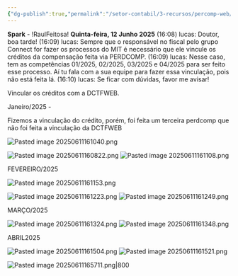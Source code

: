 ```yaml
---
{"dg-publish":true,"permalink":"/setor-contabil/3-recursos/percomp-web/","dgPassFrontmatter":true,"created":"2025-06-11T16:06:43.960-03:00","updated":"2025-06-12T17:27:33.157-03:00"}
---
```



**Spark** - !RaulFeitosa!
**Quinta-feira, 12 Junho 2025**
(16:08) lucas: Doutor, boa tarde!
(16:09) lucas: Sempre que o responsável no fiscal pelo grupo Connect for fazer os processos do MIT é necessário que ele vincule os créditos da compensação feita via PERDCOMP.
(16:09) lucas: Nesse caso, tem as competências 01/2025, 02/2025, 03/2025 e 04/2025 para ser feito esse processo. Aí tu fala com a sua equipe para fazer essa vinculação, pois não está feita lá.
(16:10) lucas: Se ficar com dúvidas, favor me avisar!




Vincular os créditos com a DCTFWEB.

Janeiro/2025 - 

Fizemos a vinculação do crédito, porém, foi feita um terceira perdcomp que não foi feita a vinculação da DCTFWEB 

![Pasted image 20250611161040.png](/img/user/SETOR%20CONT%C3%81BIL/4.%20ARQUIVOS/Pasted%20image%2020250611161040.png)

![Pasted image 20250611160822.png](/img/user/SETOR%20CONT%C3%81BIL/4.%20ARQUIVOS/Pasted%20image%2020250611160822.png)
![Pasted image 20250611161108.png](/img/user/SETOR%20CONT%C3%81BIL/4.%20ARQUIVOS/Pasted%20image%2020250611161108.png)




FEVEREIRO/2025

![Pasted image 20250611161153.png](/img/user/SETOR%20CONT%C3%81BIL/4.%20ARQUIVOS/Pasted%20image%2020250611161153.png)

![Pasted image 20250611161223.png](/img/user/SETOR%20CONT%C3%81BIL/4.%20ARQUIVOS/Pasted%20image%2020250611161223.png)
![Pasted image 20250611161249.png](/img/user/SETOR%20CONT%C3%81BIL/4.%20ARQUIVOS/Pasted%20image%2020250611161249.png)

MARÇO/2025

![Pasted image 20250611161324.png](/img/user/SETOR%20CONT%C3%81BIL/4.%20ARQUIVOS/Pasted%20image%2020250611161324.png)
![Pasted image 20250611161348.png](/img/user/SETOR%20CONT%C3%81BIL/4.%20ARQUIVOS/Pasted%20image%2020250611161348.png)


ABRIL2025

![Pasted image 20250611161504.png](/img/user/SETOR%20CONT%C3%81BIL/4.%20ARQUIVOS/Pasted%20image%2020250611161504.png)
![Pasted image 20250611161521.png](/img/user/SETOR%20CONT%C3%81BIL/4.%20ARQUIVOS/Pasted%20image%2020250611161521.png)


![Pasted image 20250611165711.png|800](/img/user/SETOR%20CONT%C3%81BIL/4.%20ARQUIVOS/Pasted%20image%2020250611165711.png)
